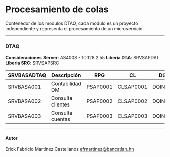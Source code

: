 ﻿# Procesamiento de colas

Contenedor de los modulos DTAQ, cada modulo es un proyecto independiente y representa el procesamiento de un microservicio.

------------

### DTAQ
**Consideraciones**
**Server**: AS400S - 10.128.2.55
**Liberia DTA**: SRVSAPDAT
**Liberia SRC**: SRVSAPSRC

| SRVBASADTAQ | Descripción | RPG | CL | DQIN | DQOUT | 
| ----- | ---- | ---- | ----- | ---- | ---- |
| SRVBASA001 | Contabilidad DM | PSAP0001 | CLSAP0001 | DQIN0001  | DQOUT0001 |
| SRVBASA002 | Consulta clientes | PSAP0002 | CLSAP0002 | DQIN0002  | DQOUT0002 |
| SRVBASA003 | Consulta cuentas | PSAP0003 | CLSAP0003 | DQIN0003  | DQOUT0003 |

------------
#### Autor
Erick Fabricio Martínez Castellanos efmartinez@bancatlan.hn
